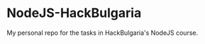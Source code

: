 NodeJS-HackBulgaria
===================

My personal repo for the tasks in HackBulgaria's NodeJS course.
